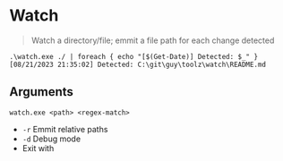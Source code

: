 # Watch

> Watch a directory/file; emmit a file path for each change detected

```pwsh
.\watch.exe ./ | foreach { echo "[$(Get-Date)] Detected: $_" }
[08/21/2023 21:35:02] Detected: C:\git\guy\toolz\watch\README.md
```
## Arguments
```
watch.exe <path> <regex-match>
```
- `-r` Emmit relative paths
- `-d` Debug mode
- Exit with <Ctrl-C>

